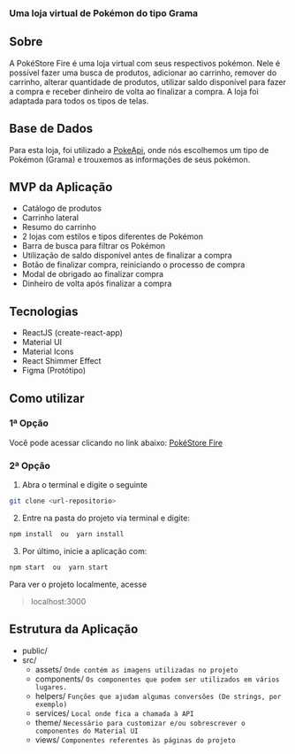 ### Uma loja virtual de Pokémon do tipo Grama

## Sobre

A PokéStore Fire é uma loja virtual com seus respectivos pokémon. Nele é possível fazer uma busca de produtos, adicionar ao carrinho, remover do carrinho, alterar quantidade de produtos, utilizar saldo disponível para fazer a compra e receber dinheiro de volta ao finalizar a compra. A loja foi adaptada para todos os tipos de telas.


## Base de Dados
	
Para esta loja, foi utilizado a [PokeApi](https://pokeapi.co/), onde nós escolhemos um tipo de Pokémon (Grama) e trouxemos as informações de seus pokémon.

## MVP da Aplicação

-   Catálogo de produtos
-   Carrinho lateral
-   Resumo do carrinho
-   2 lojas com estilos e tipos diferentes de Pokémon
-   Barra de busca para filtrar os Pokémon
-	Utilização de saldo disponível antes de  finalizar a compra
-   Botão de finalizar compra, reiniciando o processo de compra
-   Modal de obrigado ao finalizar compra
-   Dinheiro de volta após finalizar a compra

## Tecnologias

 - ReactJS (create-react-app)
 - Material UI
 - Material Icons
 - React Shimmer Effect
 - Figma (Protótipo)

## Como utilizar
### 1ª Opção

Você pode acessar clicando no link abaixo:
[PokéStore Fire](https://pokestorefire.guilhermegomes.dev)

### 2ª Opção
1. Abra o terminal e digite o seguinte
```sh
git clone <url-repositorio>
```

2. Entre na pasta do projeto via terminal e digite:
```sh
npm install  ou  yarn install
```

3. Por último, inicie a aplicação com:
 ```sh
npm start  ou  yarn start
```

Para ver o projeto localmente, acesse

> localhost:3000

## Estrutura da Aplicação
* public/
* src/
	* assets/ `Onde contém as imagens utilizadas no projeto`
	* components/ `Os componentes que podem ser utilizados em vários lugares.`
	* helpers/ `Funções que ajudam algumas conversões (De strings, por exemplo)`
	* services/ `Local onde fica a chamada à API`
	* theme/ `Necessário para customizar e/ou sobrescrever o componentes do Material UI`
	* views/ `Componentes referentes às páginas do projeto`